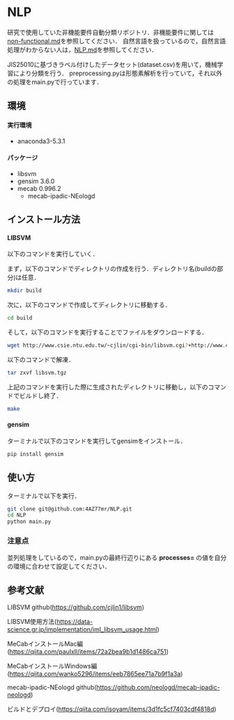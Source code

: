 # NLP
研究で使用していた非機能要件自動分類リポジトリ．非機能要件に関しては[non-functional.md](non-functional.md)を参照してください．
自然言語を扱っているので，自然言語処理がわからない人は，[NLP.md](NLP.md)を参照してください．

JIS25010に基づきラベル付けしたデータセット(dataset.csv)を用いて，機械学習により分類を行う．
preprocessing.pyは形態素解析を行っていて，それ以外の処理をmain.pyで行っています．

## 環境
#### 実行環境
* anaconda3-5.3.1
#### パッケージ
* libsvm
* gensim 3.6.0
* mecab 0.996.2
    * mecab-ipadic-NEologd

## インストール方法
#### LIBSVM
以下のコマンドを実行していく．

まず，以下のコマンドでディレクトリの作成を行う．ディレクトリ名(buildの部分)は任意．
```bash
mkdir build
```
次に，以下のコマンドで作成してディレクトリに移動する．
```bash
cd build
```
そして，以下のコマンドを実行することでファイルをダウンロードする．
```bash
wget http://www.csie.ntu.edu.tw/~cjlin/cgi-bin/libsvm.cgi?+http://www.csie.ntu.edu.tw/~cjlin/libsvm+tar.gz -O libsvm.tgz
```
以下のコマンドで解凍．
```bash
tar zxvf libsvm.tgz
```
上記のコマンドを実行した際に生成されたディレクトリに移動し，以下のコマンドでビルドし終了．
```bash
make
```

#### gensim
ターミナルで以下のコマンドを実行してgensimをインストール．
```bash
pip install gensim
```

## 使い方
ターミナルで以下を実行．
```bash
git clone git@github.com:4AZ77mr/NLP.git
cd NLP
python main.py
```
### 注意点
並列処理をしているので，main.pyの最終行辺りにある **processes=** の値を自分の環境に合わせて設定してください．

## 参考文献
LIBSVM github(https://github.com/cjlin1/libsvm)

LIBSVM使用方法(https://data-science.gr.jp/implementation/iml_libsvm_usage.html)

MeCabインストールMac編(https://qiita.com/paulxll/items/72a2bea9b1d1486ca751)

MeCabインストールWindows編(https://qiita.com/wanko5296/items/eeb7865ee71a7b9f1a3a)

mecab-ipadic-NEologd github(https://github.com/neologd/mecab-ipadic-neologd)

ビルドとデプロイ(https://qiita.com/isoyam/items/3d1fc5cf7403cdf4818d)

